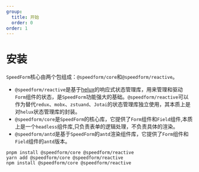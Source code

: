 ```yaml
---
group:
  title: 开始
  order: 0
order: 1  
---
```


# 安装

`SpeedForm`核心由两个包组成：`@speedform/core`和`@speedform/reactive`。

- `@speedform/reactive`是基于[helux](https://heluxjs.github.io/helux/)的响应式状态管理库，用来管理和驱动`Form`组件的状态，是`SpeedForm`功能强大的基础。`@speedform/reactive`可以作为替代`redux`、`mobx`、`zstuand`、`Jotai`的状态管理库独立使用，其本质上是对`helux`状态管理库的封装。
- `@speedform/core`是`SpeedForm`的核心库，它提供了`Form`组件和`Field`组件,本质上是一个`headless`组件库,只负责表单的逻辑处理，不负责具体的渲染。
- `@speedform/antd`是基于`SpeedForm`的`antd`渲染组件库，它提供了`Form`组件和`Field`组件的`antd`版本。



```shell
pnpm install @speedform/core @speedform/reactive
yarn add @speedform/core @speedform/reactive
npm install @speedform/core @speedform/reactive
```

